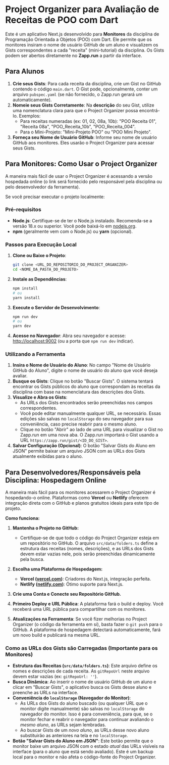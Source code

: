 
# Project Organizer para Avaliação de Receitas de POO com Dart

Este é um aplicativo Next.js desenvolvido para **Monitores** da disciplina de Programação Orientada a Objetos (POO) com Dart. Ele permite que os monitores insiram o nome de usuário GitHub de um aluno e visualizem os Gists correspondentes a cada "receita" (mini-tutorial) da disciplina. Os Gists podem ser abertos diretamente no **Zapp.run** a partir da interface.

## Para Alunos

1.  **Crie seus Gists**: Para cada receita da disciplina, crie um Gist no GitHub contendo o código `main.dart`. O Gist pode, opcionalmente, conter um arquivo `pubspec.yaml` (se não fornecido, o Zapp.run gerará um automaticamente).
2.  **Nomeie seus Gists Corretamente**: Na **descrição** do seu Gist, utilize uma nomenclatura clara para que o Project Organizer possa encontrá-lo. Exemplos:
    *   Para receitas numeradas (ex: 01, 02, 08a, 10b): "POO Receita 01", "Receita 08a", "POO_Receita_10b", "POO_Receita_004".
    *   Para o Mini-Projeto: "Mini-Projeto POO" ou "POO Mini Projeto".
3.  **Forneça seu Nome de Usuário GitHub**: Informe seu nome de usuário GitHub aos monitores. Eles usarão o Project Organizer para acessar seus Gists.

## Para Monitores: Como Usar o Project Organizer

A maneira mais fácil de usar o Project Organizer é acessando a versão hospedada online (o link será fornecido pelo responsável pela disciplina ou pelo desenvolvedor da ferramenta).

Se você precisar executar o projeto localmente:

### Pré-requisitos

*   **Node.js**: Certifique-se de ter o Node.js instalado. Recomenda-se a versão 18.x ou superior. Você pode baixá-lo em [nodejs.org](https://nodejs.org/).
*   **npm** (geralmente vem com o Node.js) ou **yarn** (opcional).

### Passos para Execução Local

1.  **Clone ou Baixe o Projeto**:
    ```bash
    git clone <URL_DO_REPOSITORIO_DO_PROJECT_ORGANIZER>
    cd <NOME_DA_PASTA_DO_PROJETO>
    ```

2.  **Instale as Dependências**:
    ```bash
    npm install
    # ou
    yarn install
    ```

3.  **Execute o Servidor de Desenvolvimento**:
    ```bash
    npm run dev
    # ou
    yarn dev
    ```

4.  **Acesse no Navegador**:
    Abra seu navegador e acesse: [http://localhost:9002](http://localhost:9002) (ou a porta que `npm run dev` indicar).

### Utilizando a Ferramenta

1.  **Insira o Nome de Usuário do Aluno**: No campo "Nome de Usuário GitHub do Aluno", digite o nome de usuário do aluno que você deseja avaliar.
2.  **Busque os Gists**: Clique no botão "Buscar Gists". O sistema tentará encontrar os Gists públicos do aluno que correspondam às receitas da disciplina com base na nomenclatura das descrições dos Gists.
3.  **Visualize e Abra os Gists**:
    *   As URLs dos Gists encontrados serão preenchidas nos campos correspondentes.
    *   Você pode editar manualmente qualquer URL, se necessário. Essas edições são salvas no `localStorage` do seu navegador para sua conveniência, caso precise reabrir para o mesmo aluno.
    *   Clique no botão "Abrir" ao lado de uma URL para visualizar o Gist no Zapp.run em uma nova aba. O Zapp.run importará o Gist usando a URL `https://zapp.run/gist/<ID_DO_GIST>`.
4.  **Salvar Configuração (Opcional)**: O botão "Salvar Gists do Aluno em JSON" permite baixar um arquivo JSON com as URLs dos Gists atualmente exibidas para o aluno.

## Para Desenvolvedores/Responsáveis pela Disciplina: Hospedagem Online

A maneira mais fácil para os monitores acessarem o Project Organizer é hospedando-o online. Plataformas como **Vercel** ou **Netlify** oferecem integração direta com o GitHub e planos gratuitos ideais para este tipo de projeto.

**Como funciona:**

1.  **Mantenha o Projeto no GitHub:**
    *   Certifique-se de que todo o código do Project Organizer esteja em um repositório no GitHub. O arquivo `src/data/folders.ts` define a estrutura das receitas (nomes, descrições), e as URLs dos Gists devem estar vazias nele, pois serão preenchidas dinamicamente pela busca.

2.  **Escolha uma Plataforma de Hospedagem:**
    *   **Vercel ([vercel.com](https://vercel.com))**: Criadores do Next.js, integração perfeita.
    *   **Netlify ([netlify.com](https://netlify.com))**: Ótimo suporte para Next.js.

3.  **Crie uma Conta e Conecte seu Repositório GitHub.**
4.  **Primeiro Deploy e URL Pública**: A plataforma fará o build e deploy. Você receberá uma URL pública para compartilhar com os monitores.
5.  **Atualizações na Ferramenta**: Se você fizer melhorias no Project Organizer (o código da ferramenta em si), basta fazer o `git push` para o GitHub. A plataforma de hospedagem detectará automaticamente, fará um novo build e publicará na mesma URL.

### Como as URLs dos Gists são Carregadas (Importante para os Monitores)

*   **Estrutura das Receitas (`src/data/folders.ts`)**: Este arquivo define os nomes e descrições de cada receita. As `gitRepoUrl` neste arquivo devem estar vazias (ex: `gitRepoUrl: ''`).
*   **Busca Dinâmica**: Ao inserir o nome de usuário GitHub de um aluno e clicar em "Buscar Gists", o aplicativo busca os Gists desse aluno e preenche as URLs na interface.
*   **Conveniência do `localStorage` (Navegador do Monitor)**:
    *   As URLs dos Gists do aluno buscado (ou qualquer URL que o monitor digite manualmente) são salvas no `localStorage` do navegador do monitor. Isso é para conveniência, para que, se o monitor fechar e reabrir o navegador para continuar avaliando o *mesmo aluno*, as URLs sejam lembradas.
    *   Ao buscar Gists de um *novo aluno*, as URLs desse novo aluno substituirão as anteriores na tela e no `localStorage`.
*   **Botão "Salvar Gists do Aluno em JSON"**: Este botão permite que o monitor baixe um arquivo JSON com o estado *atual* das URLs visíveis na interface (para o aluno que está sendo avaliado). Este é um backup local para o monitor e não afeta o código-fonte do Project Organizer.

